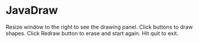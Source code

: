# JavaDraw


Resize window to the right to see the drawing panel.
Click buttons to draw shapes.
Click Redraw button to erase and start again.
Hit quit to exit.







